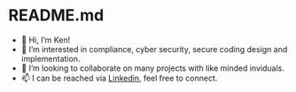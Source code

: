 # README.md
- 👋 Hi, I’m Ken!
- 👀 I’m interested in compliance, cyber security, secure coding design and implementation. 
- 💞️ I’m looking to collaborate on many projects with like minded inviduals. 
- 📫 I can be reached via <a href="https://www.linkedin.com/in/ken-a-244a3140">Linkedin</a>, feel free to connect.  
